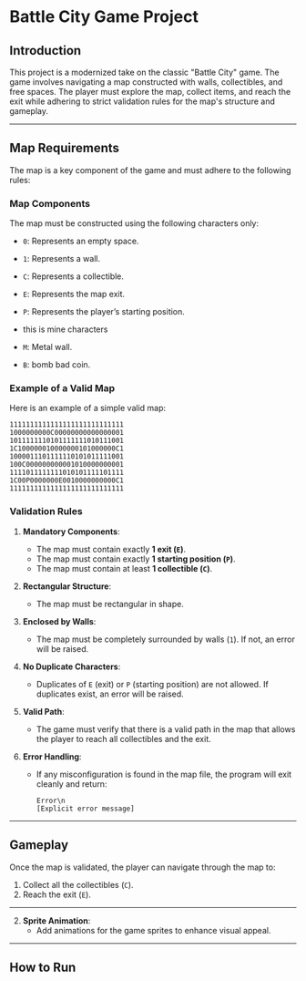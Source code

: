 # Battle City Game Project

## Introduction
This project is a modernized take on the classic "Battle City" game. The game involves navigating a map constructed with walls, collectibles, and free spaces. The player must explore the map, collect items, and reach the exit while adhering to strict validation rules for the map's structure and gameplay.

---

## Map Requirements
The map is a key component of the game and must adhere to the following rules:

### Map Components
The map must be constructed using the following characters only:
- `0`: Represents an empty space.
- `1`: Represents a wall.
- `C`: Represents a collectible.
- `E`: Represents the map exit.
- `P`: Represents the player’s starting position.

- this is mine characters
- `M`: Metal wall.
- `B`: bomb bad coin.

### Example of a Valid Map
Here is an example of a simple valid map:
```
1111111111111111111111111111
1000000000C00000000000000001
1011111110101111111010111001
1C100000010000000101000000C1
1000011101111110101011111001
100C000000000001010000000001
1111011111111010101111101111
1C00P0000000E0010000000000C1
1111111111111111111111111111
```

### Validation Rules
1. **Mandatory Components**:
   - The map must contain exactly **1 exit (`E`)**.
   - The map must contain exactly **1 starting position (`P`)**.
   - The map must contain at least **1 collectible (`C`)**.

2. **Rectangular Structure**:
   - The map must be rectangular in shape.

3. **Enclosed by Walls**:
   - The map must be completely surrounded by walls (`1`). If not, an error will be raised.

4. **No Duplicate Characters**:
   - Duplicates of `E` (exit) or `P` (starting position) are not allowed. If duplicates exist, an error will be raised.

5. **Valid Path**:
   - The game must verify that there is a valid path in the map that allows the player to reach all collectibles and the exit.

6. **Error Handling**:
   - If any misconfiguration is found in the map file, the program will exit cleanly and return:
     ```
     Error\n
     [Explicit error message]
     ```
---

## Gameplay
Once the map is validated, the player can navigate through the map to:
1. Collect all the collectibles (`C`).
2. Reach the exit (`E`).

---

2. **Sprite Animation**:
   - Add animations for the game sprites to enhance visual appeal.
---

## How to Run

